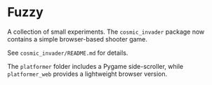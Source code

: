 # Fuzzy

A collection of small experiments. The `cosmic_invader` package now contains a simple browser-based shooter game.

See `cosmic_invader/README.md` for details.

The `platformer` folder includes a Pygame side-scroller, while `platformer_web`
provides a lightweight browser version.
